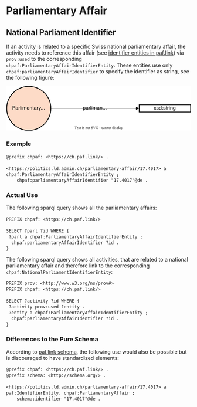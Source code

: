 # Parliamentary Affair

## National Parliament Identifier

If an activity is related to a specific Swiss national parliamentary affair, the activity needs to reference this affair (see [identifier entities in paf.link](https://paf.link#IdentifierEntities)) via `prov:used` to the corresponding `chpaf:ParliamentaryAffairIdentifierEntity`. These entities use only `chpaf:parliamentaryAffairIdentifier` to specify the identifier as string, see the following figure:

![National Parliament Identifier](./figures/national_parliament_identifier.svg "National parliament identifier.")

### Example

<aside class="example" title="National Parliament Identifier">

```turtle
@prefix chpaf: <https://ch.paf.link/> .

<https://politics.ld.admin.ch/parliamentary-affair/17.4017> a chpaf:ParliamentaryAffairIdentifierEntity ;
    chpaf:parliamentaryAffairIdentifier "17.4017"@de .
```

</aside>

### Actual Use

The following sparql query shows all the parliamentary affairs:

```sparql
PREFIX chpaf: <https://ch.paf.link/>

SELECT ?parl ?id WHERE {
 ?parl a chpaf:ParliamentaryAffairIdentifierEntity ;
  chpaf:parliamentaryAffairIdentifier ?id .
}
```

The following sparql query shows all activities, that are related to a national parliamentary affair and therefore link to the corresponding `chpaf:NationalParliamentIdentifierEntity`:

```sparql
PREFIX prov: <http://www.w3.org/ns/prov#>
PREFIX chpaf: <https://ch.paf.link/>

SELECT ?activity ?id WHERE {
 ?activity prov:used ?entity .
 ?entity a chpaf:ParliamentaryAffairIdentifierEntity ;
  chpaf:parliamentaryAffairIdentifier ?id .
}
```

### Differences to the Pure Schema

According to [paf.link schema](https://paf.link), the following use would also be possible but is discouraged to have standardized elements:

<aside class="example" title="National Parliament Identifier">

```turtle
@prefix chpaf: <https://ch.paf.link/> .
@prefix schema: <http://schema.org/> .

<https://politics.ld.admin.ch/parliamentary-affair/17.4017> a paf:IdentifierEntity, chpaf:ParliamentaryAffair ;
    schema:identifier "17.4017"@de .
```

</aside>